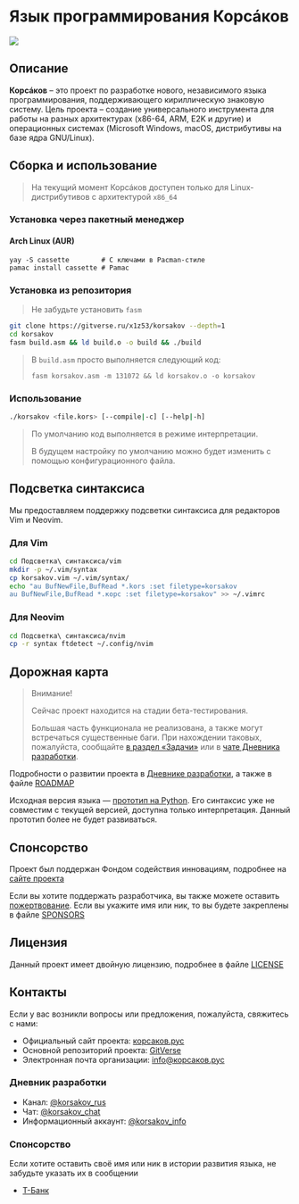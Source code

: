 # Язык программирования Корсáков

![](<https://gitverse.ru/api/repos/rus.yaz/mediakit/raw/branch/master/Корсаков%20(блок)/Корсаков%20(блок,%20скруглённый%20прямоугольник)/Корсаков%20(блок,%20скруглённый%20прямоугольник).svg>)

## Описание

**Корсáков** – это проект по разработке нового, независимого языка программирования, поддерживающего кириллическую знаковую систему. Цель проекта – создание универсального инструмента для работы на разных архитектурах (x86-64, ARM, E2K и другие) и операционных системах (Microsoft Windows, macOS, дистрибутивы на базе ядра GNU/Linux).

## Сборка и использование

> На текущий момент Корсáков доступен только для Linux-дистрибутивов с архитектурой `x86_64`

### Установка через пакетный менеджер

#### Arch Linux (AUR)

```
yay -S cassette        # С ключами в Pacman-стиле
pamac install cassette # Pamac
```

### Установка из репозитория

> Не забудьте установить `fasm`

```bash
git clone https://gitverse.ru/x1z53/korsakov --depth=1
cd korsakov
fasm build.asm && ld build.o -o build && ./build
```

> В `build.asm` просто выполняется следующий код:
>
> ```
> fasm korsakov.asm -m 131072 && ld korsakov.o -o korsakov
> ```

### Использование

```bash
./korsakov <file.kors> [--compile|-c] [--help|-h]
```

> По умолчанию код выполняется в режиме интерпретации.
>
> В будущем настройку по умолчанию можно будет изменить с помощью конфигурационного файла.

## Подсветка синтаксиса

Мы предоставляем поддержку подсветки синтаксиса для редакторов Vim и Neovim.

### Для Vim

```bash
cd Подсветка\ синтаксиса/vim
mkdir -p ~/.vim/syntax
cp korsakov.vim ~/.vim/syntax/
echo "au BufNewFile,BufRead *.kors :set filetype=korsakov
au BufNewFile,BufRead *.корс :set filetype=korsakov" >> ~/.vimrc
```

### Для Neovim

```bash
cd Подсветка\ синтаксиса/nvim
cp -r syntax ftdetect ~/.config/nvim
```

## Дорожная карта

> Внимание!
>
> Сейчас проект находится на стадии бета-тестирования.
>
> Большая часть функционала не реализована, а также могут встречаться существенные баги. При нахождении таковых, пожалуйста, сообщайте [в раздел «Задачи»](gitverse.ru/rus.yaz/korsakov/tasktracker) или в [чате Дневника разработки](#контакты).

Подробности о развитии проекта в [Дневнике разработки](#контакты), а также в файле [ROADMAP](./docs/Дорожная_карта.md)

Исходная версия языка — [прототип на Python](https://gitverse.ru/rus.yaz/korsakov_python). Его синтаксис уже не совместим с текущей версией, доступна только интерпретация. Данный прототип более не будет развиваться.

## Спонсорство

Проект был поддержан Фондом содействия инновациям, подробнее на [сайте проекта](#контакты)

Если вы хотите поддержать разработчика, вы также можете оставить [пожертвование](#контакты). Если вы укажите имя или ник, то вы будете закреплены в файле [SPONSORS](./docs/Спонсоры.md)

## Лицензия

Данный проект имеет двойную лицензию, подробнее в файле [LICENSE](./LICENSE.md)

## Контакты

Если у вас возникли вопросы или предложения, пожалуйста, свяжитесь с нами:

- Официальный сайт проекта: [корсаков.рус](https://корсаков.рус)
- Основной репозиторий проекта: [GitVerse](https://gitverse.ru/rus.yaz/korsakov)
- Электронная почта организации: info@корсаков.рус

### Дневник разработки

- Канал: [@korsakov_rus](https://t.me/korsakov_rus)
- Чат: [@korsakov_chat](https://t.me/korsakov_chat)
- Информационный аккаунт: [@korsakov_info](https://t.me/korsakov_info)

### Спонсорство

Если хотите оставить своё имя или ник в истории развития языка, не забудьте указать их в сообщении

- [Т-Банк](https://www.tbank.ru/cf/7Bc8yWbbr4V)
